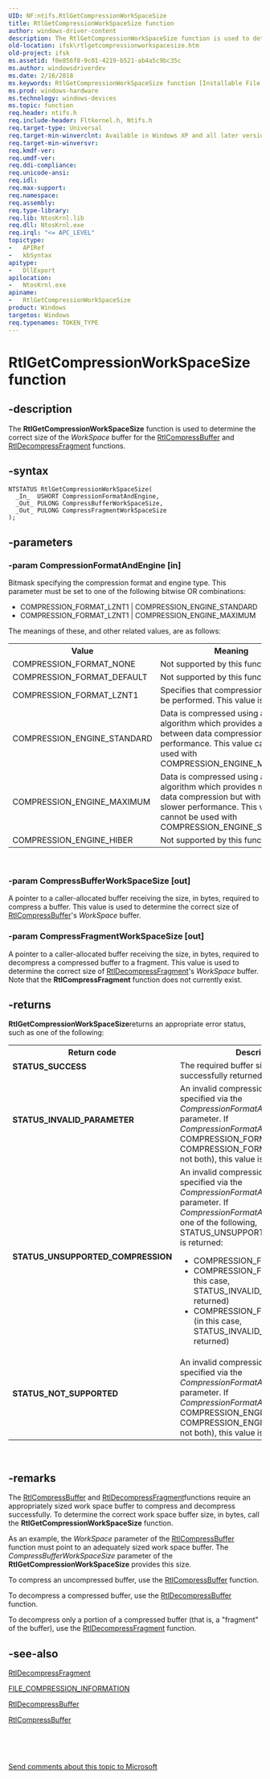 ```yaml
---
UID: NF:ntifs.RtlGetCompressionWorkSpaceSize
title: RtlGetCompressionWorkSpaceSize function
author: windows-driver-content
description: The RtlGetCompressionWorkSpaceSize function is used to determine the correct size of the WorkSpace buffer for the RtlCompressBuffer and RtlDecompressFragment functions.
old-location: ifsk\rtlgetcompressionworkspacesize.htm
old-project: ifsk
ms.assetid: f0e856f8-9c01-4219-b521-ab4a5c9bc35c
ms.author: windowsdriverdev
ms.date: 2/16/2018
ms.keywords: RtlGetCompressionWorkSpaceSize function [Installable File System Drivers], RtlGetCompressionWorkSpaceSize, rtlref_26332738-6278-49f9-b948-87bcb7e68c83.xml, ifsk.rtlgetcompressionworkspacesize, ntifs/RtlGetCompressionWorkSpaceSize
ms.prod: windows-hardware
ms.technology: windows-devices
ms.topic: function
req.header: ntifs.h
req.include-header: Fltkernel.h, Ntifs.h
req.target-type: Universal
req.target-min-winverclnt: Available in Windows XP and all later versions of Windows operating systems.
req.target-min-winversvr: 
req.kmdf-ver: 
req.umdf-ver: 
req.ddi-compliance: 
req.unicode-ansi: 
req.idl: 
req.max-support: 
req.namespace: 
req.assembly: 
req.type-library: 
req.lib: NtosKrnl.lib
req.dll: NtosKrnl.exe
req.irql: "<= APC_LEVEL"
topictype:
-	APIRef
-	kbSyntax
apitype:
-	DllExport
apilocation:
-	NtosKrnl.exe
apiname:
-	RtlGetCompressionWorkSpaceSize
product: Windows
targetos: Windows
req.typenames: TOKEN_TYPE
---
```


# RtlGetCompressionWorkSpaceSize function


## -description


The <b>RtlGetCompressionWorkSpaceSize</b> function is used to determine the correct size of the <i>WorkSpace</i> buffer for the <a href="..\ntifs\nf-ntifs-rtlcompressbuffer.md">RtlCompressBuffer</a> and <a href="..\ntifs\nf-ntifs-rtldecompressfragment.md">RtlDecompressFragment</a> functions.


## -syntax


````
NTSTATUS RtlGetCompressionWorkSpaceSize(
  _In_  USHORT CompressionFormatAndEngine,
  _Out_ PULONG CompressBufferWorkSpaceSize,
  _Out_ PULONG CompressFragmentWorkSpaceSize
);
````


## -parameters




### -param CompressionFormatAndEngine [in]

Bitmask specifying the compression format and engine type. This parameter must be set to one of the following bitwise OR combinations:

<ul>
<li>
COMPRESSION_FORMAT_LZNT1 | COMPRESSION_ENGINE_STANDARD

</li>
<li>
COMPRESSION_FORMAT_LZNT1 | COMPRESSION_ENGINE_MAXIMUM

</li>
</ul>
The meanings of these, and other related values, are as follows:

<table>
<tr>
<th>Value</th>
<th>Meaning</th>
</tr>
<tr>
<td>
COMPRESSION_FORMAT_NONE

</td>
<td>
Not supported by this function.

</td>
</tr>
<tr>
<td>
COMPRESSION_FORMAT_DEFAULT

</td>
<td>
Not supported by this function.

</td>
</tr>
<tr>
<td>
COMPRESSION_FORMAT_LZNT1

</td>
<td>
Specifies that compression should be performed. This value is required.

</td>
</tr>
<tr>
<td>
COMPRESSION_ENGINE_STANDARD

</td>
<td>
Data is compressed using an algorithm which provides a balance between data compression and performance. This value cannot be used with COMPRESSION_ENGINE_MAXIMUM.

</td>
</tr>
<tr>
<td>
COMPRESSION_ENGINE_MAXIMUM

</td>
<td>
Data is compressed using an algorithm which provides maximum data compression but with relatively slower performance. This value cannot be used with COMPRESSION_ENGINE_STANDARD.

</td>
</tr>
<tr>
<td>
COMPRESSION_ENGINE_HIBER

</td>
<td>
Not supported by this function.

</td>
</tr>
</table>
 


### -param CompressBufferWorkSpaceSize [out]

A pointer to a caller-allocated buffer receiving the size, in bytes, required to compress a buffer. This value is used to determine the correct size of <a href="..\ntifs\nf-ntifs-rtlcompressbuffer.md">RtlCompressBuffer</a>'s <i>WorkSpace</i> buffer.


### -param CompressFragmentWorkSpaceSize [out]

A pointer to a caller-allocated buffer receiving the size, in bytes, required to decompress a compressed buffer to a fragment. This value is used to determine the correct size of <a href="..\ntifs\nf-ntifs-rtldecompressfragment.md">RtlDecompressFragment</a>'s <i>WorkSpace</i> buffer. Note that the <b>RtlCompressFragment</b> function does not currently exist.


## -returns



<b>RtlGetCompressionWorkSpaceSize</b>returns an appropriate error status, such as one of the following:

<table>
<tr>
<th>Return code</th>
<th>Description</th>
</tr>
<tr>
<td width="40%">
<dl>
<dt><b>STATUS_SUCCESS</b></dt>
</dl>
</td>
<td width="60%">
The required buffer sizes, in bytes, were successfully returned.

</td>
</tr>
<tr>
<td width="40%">
<dl>
<dt><b>STATUS_INVALID_PARAMETER</b></dt>
</dl>
</td>
<td width="60%">
An invalid compression format was specified via the <i>CompressionFormatAndEngine</i> parameter. If <i>CompressionFormatAndEngine</i> is either COMPRESSION_FORMAT_NONE or COMPRESSION_FORMAT_DEFAULT (but not both), this value is returned.

</td>
</tr>
<tr>
<td width="40%">
<dl>
<dt><b>STATUS_UNSUPPORTED_COMPRESSION</b></dt>
</dl>
</td>
<td width="60%">
An invalid compression format was specified via the <i>CompressionFormatAndEngine</i> parameter. If <i>CompressionFormatAndEngine</i> is not one of the following, STATUS_UNSUPPORTED_COMPRESSION is returned:



<ul>
<li>COMPRESSION_FORMAT_LZNT1 </li>
<li>COMPRESSION_FORMAT_NONE (in this case, STATUS_INVALID_PARAMETER is returned) 
</li>
<li>COMPRESSION_FORMAT_DEFAULT (in this case, STATUS_INVALID_PARAMETER is returned) </li>
</ul>
</td>
</tr>
<tr>
<td width="40%">
<dl>
<dt><b>STATUS_NOT_SUPPORTED</b></dt>
</dl>
</td>
<td width="60%">
An invalid compression engine was specified via the <i>CompressionFormatAndEngine</i> parameter. If <i>CompressionFormatAndEngine</i> is not COMPRESSION_ENGINE_STANDARD or COMPRESSION_ENGINE_MAXIMUM (but not both), this value is returned.

</td>
</tr>
</table>
 




## -remarks



The <a href="..\ntifs\nf-ntifs-rtlcompressbuffer.md">RtlCompressBuffer</a> and <a href="..\ntifs\nf-ntifs-rtldecompressfragment.md">RtlDecompressFragment</a>functions require an appropriately sized work space buffer to compress and decompress successfully. To determine the correct work space buffer size, in bytes, call the <b>RtlGetCompressionWorkSpaceSize</b> function. 

As an example, the <i>WorkSpace</i> parameter of the <a href="..\ntifs\nf-ntifs-rtlcompressbuffer.md">RtlCompressBuffer</a> function must point to an adequately sized work space buffer. The <i>CompressBufferWorkSpaceSize</i> parameter of the <b>RtlGetCompressionWorkSpaceSize</b> provides this size.

To compress an uncompressed buffer, use the <a href="..\ntifs\nf-ntifs-rtlcompressbuffer.md">RtlCompressBuffer</a> function.

To decompress a compressed buffer, use the <a href="..\ntifs\nf-ntifs-rtldecompressbuffer.md">RtlDecompressBuffer</a> function.

To decompress only a portion of a compressed buffer (that is, a "fragment" of the buffer), use the <a href="..\ntifs\nf-ntifs-rtldecompressfragment.md">RtlDecompressFragment</a> function.




## -see-also

<a href="..\ntifs\nf-ntifs-rtldecompressfragment.md">RtlDecompressFragment</a>



<a href="..\ntifs\ns-ntifs-_file_compression_information.md">FILE_COMPRESSION_INFORMATION</a>



<a href="..\ntifs\nf-ntifs-rtldecompressbuffer.md">RtlDecompressBuffer</a>



<a href="..\ntifs\nf-ntifs-rtlcompressbuffer.md">RtlCompressBuffer</a>



 

 

<a href="mailto:wsddocfb@microsoft.com?subject=Documentation%20feedback [ifsk\ifsk]:%20RtlGetCompressionWorkSpaceSize function%20 RELEASE:%20(2/16/2018)&amp;body=%0A%0APRIVACY STATEMENT%0A%0AWe use your feedback to improve the documentation. We don't use your email address for any other purpose, and we'll remove your email address from our system after the issue that you're reporting is fixed. While we're working to fix this issue, we might send you an email message to ask for more info. Later, we might also send you an email message to let you know that we've addressed your feedback.%0A%0AFor more info about Microsoft's privacy policy, see http://privacy.microsoft.com/en-us/default.aspx." title="Send comments about this topic to Microsoft">Send comments about this topic to Microsoft</a>

